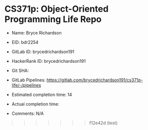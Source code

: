 # CS371p: Object-Oriented Programming Life Repo

* Name: Bryce Richardson

* EID: bdr2254

* GitLab ID: brycedrichardson191

* HackerRank ID: brycedrichardson191

* Git SHA: 

* GitLab Pipelines: https://gitlab.com/brycedrichardson191/cs371p-life/-/pipelines

* Estimated completion time: 14

* Actual completion time: 

* Comments: N/A
>>>>>>> f12e42d (test)
